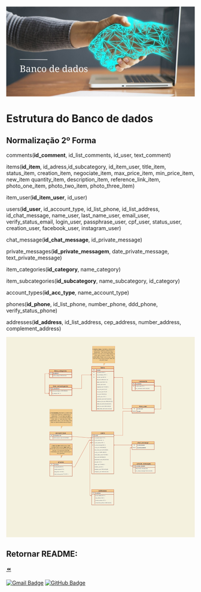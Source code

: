 ![Banner](../../assets/img/Banco%20de%20dados.jpg)

# Estrutura do Banco de dados

## Normalização 2º Forma  


comments(**id_comment**, id_list_comments, id_user, text_comment)  

items(**id_item**,  id_adress,id_subcategory, id_item_user, title_item, status_item, creation_item, negociate_item, max_price_item, min_price_item, new_item quantity_item, description_item, reference_link_item, photo_one_item, photo_two_item, photo_three_item)  

item_user(**id_item_user**, id_user)  

users(**id_user**,  id_account_type,  id_list_phone, id_list_address, id_chat_message, name_user, last_name_user, email_user, verify_status_email, login_user,  passphrase_user, cpf_user, status_user, creation_user, facebook_user, instagram_user)  

chat_message(**id_chat_message**, id_private_message)  

private_messages(**id_private_messagem**, date_private_message, text_private_message)  

item_categories(**id_category**, name_category)  

item_subcategories(**id_subcategory**, name_subcategory, id_category)  

account_types(**id_acc_type**, name_account_type)  

phones(**id_phone**, id_list_phone, number_phone, ddd_phone, verify_status_phone)  

addresses(**id_address**, id_list_address, cep_address, number_address, complement_address)  

![Img](../../assets/img/ERD/balcao_brasil_v1.jpg)

<!-- rodapé -->
## Retornar README:

  [:rewind:](../../README.md)
  
[![Gmail Badge](https://img.shields.io/badge/Gmail-D14836?style=for-the-badge&logo=gmail&logoColor=white)](mailto:balcao.brasil.adm@gmail.com)
[![GitHub Badge](https://img.shields.io/badge/GitHub-100000?style=for-the-badge&logo=github&logoColor=white)](https://github.com/DeBaFig/ProjetoEntra21-22-PHP)